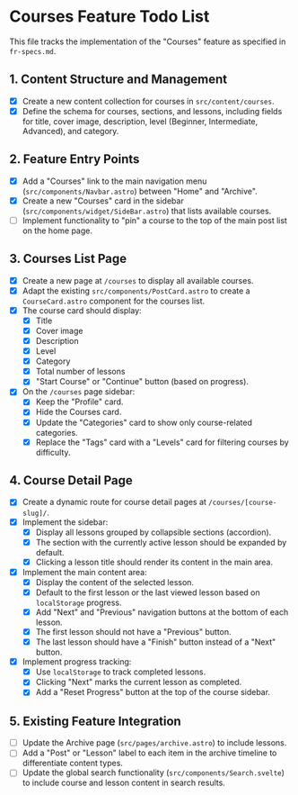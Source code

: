 # Courses Feature Todo List

This file tracks the implementation of the "Courses" feature as specified in `fr-specs.md`.

## 1. Content Structure and Management
- [x] Create a new content collection for courses in `src/content/courses`.
- [x] Define the schema for courses, sections, and lessons, including fields for title, cover image, description, level (Beginner, Intermediate, Advanced), and category.

## 2. Feature Entry Points
- [x] Add a "Courses" link to the main navigation menu (`src/components/Navbar.astro`) between "Home" and "Archive".
- [x] Create a new "Courses" card in the sidebar (`src/components/widget/SideBar.astro`) that lists available courses.
- [ ] Implement functionality to "pin" a course to the top of the main post list on the home page.

## 3. Courses List Page
- [x] Create a new page at `/courses` to display all available courses.
- [x] Adapt the existing `src/components/PostCard.astro` to create a `CourseCard.astro` component for the courses list.
- [x] The course card should display:
    - [x] Title
    - [x] Cover image
    - [x] Description
    - [x] Level
    - [x] Category
    - [x] Total number of lessons
    - [x] "Start Course" or "Continue" button (based on progress).
- [x] On the `/courses` page sidebar:
    - [x] Keep the "Profile" card.
    - [x] Hide the Courses card.
    - [x] Update the "Categories" card to show only course-related categories.
    - [x] Replace the "Tags" card with a "Levels" card for filtering courses by difficulty.

## 4. Course Detail Page
- [x] Create a dynamic route for course detail pages at `/courses/[course-slug]/`.
- [x] Implement the sidebar:
    - [x] Display all lessons grouped by collapsible sections (accordion).
    - [x] The section with the currently active lesson should be expanded by default.
    - [x] Clicking a lesson title should render its content in the main area.
- [x] Implement the main content area:
    - [x] Display the content of the selected lesson.
    - [x] Default to the first lesson or the last viewed lesson based on `localStorage` progress.
    - [x] Add "Next" and "Previous" navigation buttons at the bottom of each lesson.
    - [x] The first lesson should not have a "Previous" button.
    - [x] The last lesson should have a "Finish" button instead of a "Next" button.
- [x] Implement progress tracking:
    - [x] Use `localStorage` to track completed lessons.
    - [x] Clicking "Next" marks the current lesson as completed.
    - [x] Add a "Reset Progress" button at the top of the course sidebar.

## 5. Existing Feature Integration
- [ ] Update the Archive page (`src/pages/archive.astro`) to include lessons.
- [ ] Add a "Post" or "Lesson" label to each item in the archive timeline to differentiate content types.
- [ ] Update the global search functionality (`src/components/Search.svelte`) to include course and lesson content in search results.
